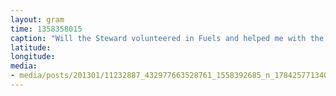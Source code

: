 ```yaml
---
layout: gram
time: 1358358015
caption: "Will the Steward volunteered in Fuels and helped me with the Gashopper run. Tanks, Will!"
latitude: 
longitude: 
media:
- media/posts/201301/11232887_432977663528761_1558392685_n_17842577134000351.jpg
---
```


